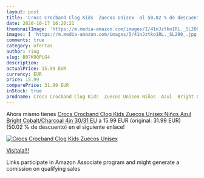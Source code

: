 ```yaml
---
layout: post
title: 'Crocs Crocband Clog Kids  Zuecos Unisex  al 50.02 % de descuento'
date: 2020-10-17 16:20:21
thumbnailImage: 'https://m.media-amazon.com/images/I/41nJztko1RL._SL200_.jpg'
images: [ 'https://m.media-amazon.com/images/I/41nJztko1RL._SL200_.jpg' ]
comments: true
category: ofertas
author: ring
slug: B07K9QPLG4
description:
actualPrice: 15.99 EUR
currency: EUR
price: 15.99
comparePrice: 31.99 EUR
inStock: true
prodname: Crocs Crocband Clog Kids  Zuecos Unisex Niños  Azul  Bright Cobalt/Charcoal 4jn   30/31 EU
---
```


Ahora mismo tienes [Crocs Crocband Clog Kids  Zuecos Unisex Niños  Azul  Bright Cobalt/Charcoal 4jn   30/31 EU](https://www.amazon.es/dp/B07K9QPLG4/?tag=tolees-21) a 15.99 EUR (original: 31.99 EUR) (50.02 %  de descuento) en el siguiente enlace!

[![Crocs Crocband Clog Kids  Zuecos Unisex ](https://m.media-amazon.com/images/I/41nJztko1RL._SL200_.jpg)](https://www.amazon.es/dp/B07K9QPLG4/?tag=tolees-21)

[Visítala!!!](https://www.amazon.es/dp/B07K9QPLG4/?tag=tolees-21)

Links participate in Amazon Associate program and might generate a comission on qualifying sales
